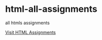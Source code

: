 # html-all-assignments
all htmls assignments 


<a href="https://sufiyan-html-css.netlify.app/" target="_blank"> Visit HTML Assignments </a>
